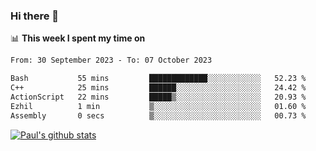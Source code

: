 ### Hi there 👋

📊 **This week I spent my time on**
<!--START_SECTION:waka-->

```txt
From: 30 September 2023 - To: 07 October 2023

Bash           55 mins         █████████████░░░░░░░░░░░░   52.23 %
C++            25 mins         ██████░░░░░░░░░░░░░░░░░░░   24.42 %
ActionScript   22 mins         █████▒░░░░░░░░░░░░░░░░░░░   20.93 %
Ezhil          1 min           ▒░░░░░░░░░░░░░░░░░░░░░░░░   01.60 %
Assembly       0 secs          ▒░░░░░░░░░░░░░░░░░░░░░░░░   00.73 %
```

<!--END_SECTION:waka-->


[![Paul's github stats](https://github-readme-stats.vercel.app/api?username=mickeyouyou&theme=dracula&show_icons=true)](https://github.com/anuraghazra/github-readme-stats)
